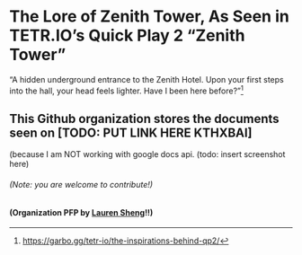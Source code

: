 # The Lore of Zenith Tower, As Seen in TETR.IO’s Quick Play 2 “Zenith Tower”
“A hidden underground entrance to the Zenith Hotel. Upon your first steps into the hall, your head feels lighter. Have I been here before?”[^1]
## This Github organization stores the documents seen on [TODO: PUT LINK HERE KTHXBAI]
(because I am NOT working with google docs api. (todo: insert screenshot here)
###### (Note: you are welcome to contribute!)
#### (Organization PFP by [Lauren Sheng](https://laurensheng.myportfolio.com/)!!)

[^1]: https://garbo.gg/tetr-io/the-inspirations-behind-qp2/
